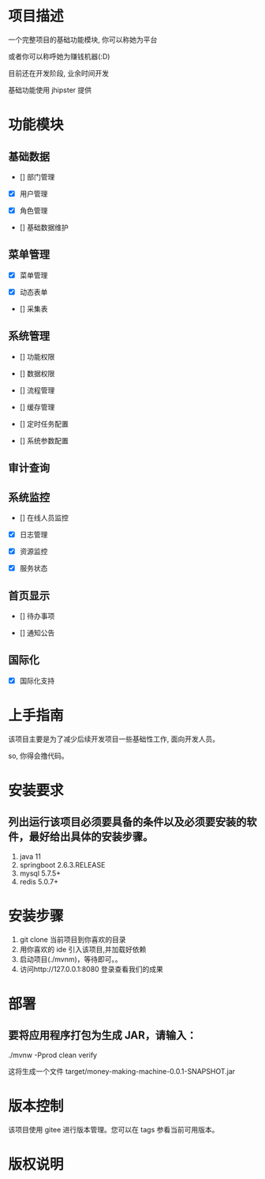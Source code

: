 # 项目描述

一个完整项目的基础功能模块, 你可以称她为平台

或者你可以称呼她为赚钱机器(:D)

目前还在开发阶段, 业余时间开发

基础功能使用 jhipster 提供

# 功能模块

## 基础数据

- [] 部门管理

- [x] 用户管理

- [x] 角色管理

- [] 基础数据维护

## 菜单管理

- [x] 菜单管理

- [x] 动态表单

- [] 采集表

## 系统管理

- [] 功能权限

- [] 数据权限

- [] 流程管理

- [] 缓存管理

- [] 定时任务配置

- [] 系统参数配置

## 审计查询

## 系统监控

- [] 在线人员监控

- [x] 日志管理

- [x] 资源监控

- [x] 服务状态

## 首页显示

- [] 待办事项

- [] 通知公告

## 国际化

- [x] 国际化支持

# 上手指南

该项目主要是为了减少后续开发项目一些基础性工作, 面向开发人员。

so, 你得会撸代码。

# 安装要求

## 列出运行该项目必须要具备的条件以及必须要安装的软件，最好给出具体的安装步骤。

1. java 11
2. springboot 2.6.3.RELEASE
3. mysql 5.7.5+
4. redis 5.0.7+

# 安装步骤

1. git clone 当前项目到你喜欢的目录
2. 用你喜欢的 ide 引入该项目,并加载好依赖
3. 启动项目(./mvnm)，等待即可。。
4. 访问http://127.0.0.1:8080 登录查看我们的成果

# 部署

## 要将应用程序打包为生成 JAR，请输入：

./mvnw -Pprod clean verify

这将生成一个文件 target/money-making-machine-0.0.1-SNAPSHOT.jar

# 版本控制

该项目使用 gitee 进行版本管理。您可以在 tags 参看当前可用版本。

# 版权说明

